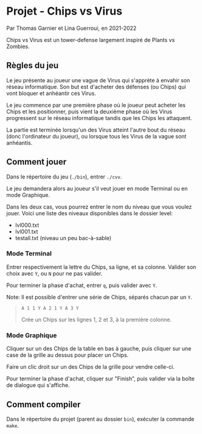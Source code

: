 # Projet - Chips vs Virus
Par Thomas Garnier et Lina Guerroui, en 2021-2022

Chips vs Virus est un tower-defense largement inspiré de Plants vs Zombies.

## Règles du jeu

Le jeu présente au joueur une vague de Virus qui s'apprète à envahir son réseau informatique. Son but est d'acheter des défenses (ou Chips) qui vont bloquer et anhéantir ces Virus.

Le jeu commence par une première phase où le joueur peut acheter les Chips et les positionner, puis vient la deuxième phase où les Virus progressent sur le réseau informatique tandis que les Chips les attaquent.

La partie est terminée lorsqu'un des Virus atteint l'autre bout du réseau (donc l'ordinateur du joueur), ou lorsque tous les Virus de la vague sont anhéantis.

## Comment jouer

Dans le répertoire du jeu (`./bin`), entrer `./cvv`.

Le jeu demandera alors au joueur s'il veut jouer en mode Terminal ou en mode Graphique.

Dans les deux cas, vous pourrez entrer le nom du niveau que vous voulez jouer. Voici une liste des niveaux disponibles dans le dossier level:
 - lvl000.txt
 - lvl001.txt
 - testall.txt (niveau un peu bac-à-sable)

### Mode Terminal

Entrer respectivement la lettre du Chips, sa ligne, et sa colonne. Valider son choix avec `Y`, ou `N` pour ne pas valider.

Pour terminer la phase d'achat, entrer `q`, puis valider avec `Y`.

Note: Il est possible d'entrer une série de Chips, séparés chacun par un `Y`. 
> `A 1 1 Y A 2 1 Y A 3 Y`
>
> Crée un Chips sur les lignes 1, 2 et 3, à la première colonne.

### Mode Graphique

Cliquer sur un des Chips de la table en bas à gauche, puis cliquer sur une case de la grille au dessus pour placer un Chips.

Faire un clic droit sur un des Chips de la grille pour vendre celle-ci.

Pour terminer la phase d'achat, cliquer sur "Finish", puis valider via la boîte de dialogue qui s'affiche.

## Comment compiler

Dans le répertoire du projet (parent au dossier `bin`), exécuter la commande `make`.